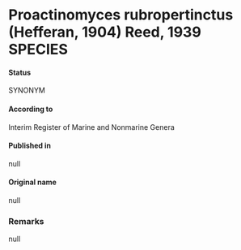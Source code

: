 # Proactinomyces rubropertinctus (Hefferan, 1904) Reed, 1939 SPECIES

#### Status
SYNONYM

#### According to
Interim Register of Marine and Nonmarine Genera

#### Published in
null

#### Original name
null

### Remarks
null